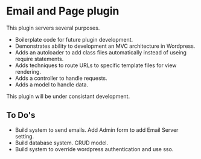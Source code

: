# Email and Page plugin

This plugin servers several purposes.
- Boilerplate code for future plugin development.
- Demonstrates ability to development an MVC architecture in Wordpress.
- Adds an autoloader to add class files automatically instead of useing require statements.
- Adds techniques to route URLs to specific template files for view rendering.
- Adds a controller to handle requests.
- Adds a model to handle data.

This plugin will be under consistant development. 

## To Do's

- Build system to send emails. Add Admin form to add Email Server setting.
- Build database system. CRUD model.
- Build system to override wordpress authentication and use sso.